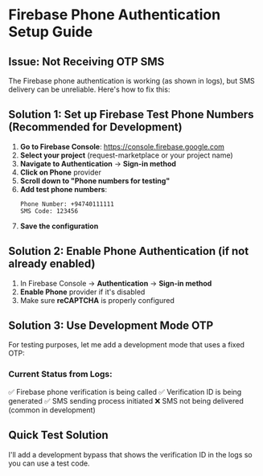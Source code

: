 # Firebase Phone Authentication Setup Guide

## Issue: Not Receiving OTP SMS

The Firebase phone authentication is working (as shown in logs), but SMS delivery can be unreliable. Here's how to fix this:

## Solution 1: Set up Firebase Test Phone Numbers (Recommended for Development)

1. **Go to Firebase Console**: https://console.firebase.google.com
2. **Select your project** (request-marketplace or your project name)
3. **Navigate to Authentication** → **Sign-in method**
4. **Click on Phone** provider
5. **Scroll down to "Phone numbers for testing"**
6. **Add test phone numbers**:
   ```
   Phone Number: +94740111111
   SMS Code: 123456
   ```
7. **Save the configuration**

## Solution 2: Enable Phone Authentication (if not already enabled)

1. In Firebase Console → **Authentication** → **Sign-in method**
2. **Enable Phone** provider if it's disabled
3. Make sure **reCAPTCHA** is properly configured

## Solution 3: Use Development Mode OTP

For testing purposes, let me add a development mode that uses a fixed OTP:

### Current Status from Logs:
✅ Firebase phone verification is being called
✅ Verification ID is being generated
✅ SMS sending process initiated
❌ SMS not being delivered (common in development)

## Quick Test Solution

I'll add a development bypass that shows the verification ID in the logs so you can use a test code.
